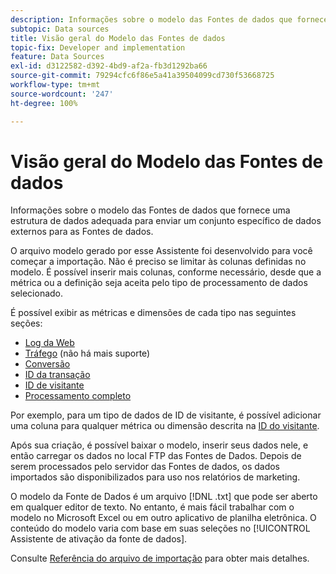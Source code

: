 ```yaml
---
description: Informações sobre o modelo das Fontes de dados que fornece uma estrutura de dados adequada para enviar um conjunto específico de dados externos para as Fontes de dados.
subtopic: Data sources
title: Visão geral do Modelo das Fontes de dados
topic-fix: Developer and implementation
feature: Data Sources
exl-id: d3122582-d392-4bd9-af2a-fb3d1292ba66
source-git-commit: 79294cfc6f86e5a41a39504099cd730f53668725
workflow-type: tm+mt
source-wordcount: '247'
ht-degree: 100%

---
```


# Visão geral do Modelo das Fontes de dados

Informações sobre o modelo das Fontes de dados que fornece uma estrutura de dados adequada para enviar um conjunto específico de dados externos para as Fontes de dados.

O arquivo modelo gerado por esse Assistente foi desenvolvido para você começar a importação. Não é preciso se limitar às colunas definidas no modelo. É possível inserir mais colunas, conforme necessário, desde que a métrica ou a definição seja aceita pelo tipo de processamento de dados selecionado.

É possível exibir as métricas e dimensões de cada tipo nas seguintes seções:

* [Log da Web](/help/import/c-data-sources/c-datasrc-types/datasrc-web-log.md)
* [Tráfego](/help/import/c-data-sources/c-datasrc-types/datasrc-traffic.md) (não há mais suporte)
* [Conversão](/help/import/c-data-sources/c-datasrc-types/datasrc-conversion.md)
* [ID da transação](/help/import/c-data-sources/c-datasrc-types/datasrc-transactionid.md)
* [ID de visitante](/help/import/c-data-sources/c-datasrc-types/datasrc-visitorid.md)
* [Processamento completo](/help/import/c-data-sources/c-datasrc-types/datasrc-full-processing.md)

Por exemplo, para um tipo de dados de ID de visitante, é possível adicionar uma coluna para qualquer métrica ou dimensão descrita na [ID do visitante](/help/import/c-data-sources/c-datasrc-types/datasrc-visitorid.md).

Após sua criação, é possível baixar o modelo, inserir seus dados nele, e então carregar os dados no local FTP das Fontes de Dados. Depois de serem processados pelo servidor das Fontes de dados, os dados importados são disponibilizados para uso nos relatórios de marketing.

O modelo da Fonte de Dados é um arquivo [!DNL .txt] que pode ser aberto em qualquer editor de texto. No entanto, é mais fácil trabalhar com o modelo no Microsoft Excel ou em outro aplicativo de planilha eletrônica. O conteúdo do modelo varia com base em suas seleções no [!UICONTROL Assistente de ativação da fonte de dados].

Consulte [Referência do arquivo de importação](/help/import/c-data-sources/datasrc-template/datasrc-import-file-reference.md) para obter mais detalhes.
